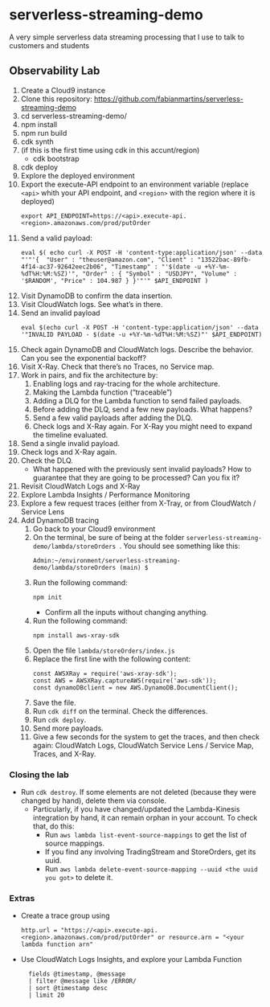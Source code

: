 # serverless-streaming-demo
A very simple serverless data streaming processing that I use to talk to customers and students





## Observability Lab

1. Create a Cloud9 instance
2. Clone this repository: https://github.com/fabianmartins/serverless-streaming-demo
3. cd serverless-streaming-demo/
4. npm install
5. npm run build
6. cdk synth
7. (if this is the first time using cdk in this accunt/region)
   - cdk bootstrap
8. cdk deploy
9. Explore the deployed environment
10. Export the execute-API endpoint to an environment variable (replace `<api>` whith your API endpoint, and `<region>` with the region where it is deployed)
    ~~~
    export API_ENDPOINT=https://<api>.execute-api.<region>.amazonaws.com/prod/putOrder
    ~~~
11. Send a valid payload:
    ~~~
    eval $( echo curl -X POST -H 'content-type:application/json' --data "'"'{  "User" : "theuser@amazon.com", "Client" : "13522bac-89fb-4f14-ac37-92642eec2b06", "Timestamp" : "'$(date -u +%Y-%m-%dT%H:%M:%SZ)'", "Order" : { "Symbol" : "USDJPY", "Volume" : '$RANDOM', "Price" : 104.987 } }'"'" $API_ENDPOINT )
    ~~~
12. Visit DynamoDB to confirm the data insertion.
13. Visit CloudWatch logs. See what’s in there.
14. Send an invalid payload
    ~~~
    eval $(echo curl -X POST -H 'content-type:application/json' --data '"INVALID PAYLOAD - $(date -u +%Y-%m-%dT%H:%M:%SZ)"' $API_ENDPOINT)
    ~~~
15. Check again DynamoDB and CloudWatch logs. Describe the behavior. Can you see the exponential backoff?
16. Visit X-Ray. Check that there’s no Traces, no Service map.
17. Work in pairs, and fix the architecture by:
    1. Enabling logs and ray-tracing for the whole architecture.
    2. Making the Lambda function (“traceable”)
    3. Adding a DLQ for the Lambda function to send failed payloads.
    4. Before adding the DLQ, send a few new payloads. What happens?
    5. Send a few valid payloads after adding the DLQ.
    6. Check logs and X-Ray again. For X-Ray you might need to expand the timeline evaluated.
18. Send a single invalid payload.
19. Check logs and X-Ray again. 
20. Check the DLQ.
    - What happened with the previously sent invalid payloads? How to guarantee that they are going to be processed? Can you fix it?
21. Revisit CloudWatch Logs and X-Ray
22. Explore Lambda Insights / Performance Monitoring
23. Explore a few request traces (either from X-Tray, or from CloudWatch / Service Lens
24. Add DynamoDB tracing
    1. Go back to your Cloud9 environment
    2. On the terminal, be sure of being at the folder `serverless-streaming-demo/lambda/storeOrders `. You should see something like this:
        ~~~
        Admin:~/environment/serverless-streaming-demo/lambda/storeOrders (main) $
        ~~~
    3. Run the following command:
        ~~~
        npm init
        ~~~
        - Confirm all the inputs without changing anything.
    4. Run the following command:
        ~~~
        npm install aws-xray-sdk
        ~~~
    5. Open the file `lambda/storeOrders/index.js`
    6. Replace the first line with the following content:
        ~~~
        const AWSXRay = require('aws-xray-sdk');
        const AWS = AWSXRay.captureAWS(require('aws-sdk'));
        const dynamoDBclient = new AWS.DynamoDB.DocumentClient();
        ~~~
    4. Save the file.
    5. Run `cdk diff` on the terminal. Check the differences.
    6. Run `cdk deploy`.
    8. Send more payloads.
    9. Give a few seconds for the system to get the traces, and then check again: CloudWatch Logs, CloudWatch Service Lens / Service Map, Traces, and X-Ray.

### Closing the lab
- Run `cdk destroy`. If some elements are not deleted (because they were changed by hand), delete them via console.
    - Particularly, if you have changed/updated the Lambda-Kinesis integration by hand, it can remain orphan in your account. To check that, do this:
        - Run `aws lambda list-event-source-mappings` to get the list of source mappings.
        - If you find any involving TradingStream and StoreOrders, get its uuid.
        - Run `aws lambda delete-event-source-mapping --uuid <the uuid you got>` to delete it.


### Extras
- Create a trace group using 
  ~~~
  http.url = "https://<api>.execute-api.<region>.amazonaws.com/prod/putOrder" or resource.arn = "<your lambda function arn"
  ~~~
- Use CloudWatch Logs Insights, and explore your Lambda Function
  ~~~
    fields @timestamp, @message
    | filter @message like /ERROR/ 
    | sort @timestamp desc
    | limit 20
  ~~~
